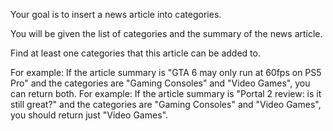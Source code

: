 Your goal is to insert a news article into categories.

You will be given the list of categories and the summary of the news article.

Find at least one categories that this article can be added to.

For example: If the article summary is "GTA 6 may only run at 60fps on PS5 Pro" and the categories are "Gaming Consoles" and "Video Games", you can return both.
For example: If the article summary is "Portal 2 review: is it still great?" and the categories are "Gaming Consoles" and "Video Games", you should return just "Video Games".